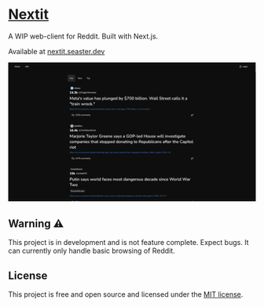 # [Nextit](https://nextit.seaster.dev/)

A WIP web-client for Reddit. Built with Next.js.

Available at [nextit.seaster.dev](https://nextit.seaster.dev/)

![](SCREENSHOT.png)

## Warning ⚠️

This project is in development and is not feature complete.
Expect bugs.
It can currently only handle basic browsing of Reddit.

## License

This project is free and open source and licensed under the [MIT license](LICENSE).
